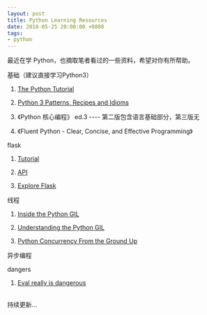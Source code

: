 ```yaml
---
layout: post
title: Python Learning Resources
date: 2018-05-25 20:00:00 +0800
tags:
- python
---
```


最近在学 Python，也摘取笔者看过的一些资料，希望对你有所帮助。

基础（建议直接学习Python3）

1. [The Python Tutorial][the_python_tutorial]

2. [Python 3 Patterns, Recipes and Idioms][python3_patterns_recipes_and_idioms]

3. 《Python 核心编程》 ed.3   ----  第二版包含语言基础部分，第三版无

4. 《Fluent Python - Clear, Concise, and Effective Programming》


flask

1. [Tutorial][flask_tutorial]

2. [API][flask_api]

3. [Explore Flask][explore_flask]


线程

1. [Inside the Python GIL][inside_the_python_gil]

2. [Understanding the Python GIL][understanding_the_python_gil]

3. [Python Concurrency From the Ground Up][python_concurrency]


异步编程


dangers

1. [Eval really is dangerous][eval_dangerous]

<br>
持续更新...


[flask_tutorial]: http://flask.pocoo.org/docs/1.0/tutorial/
[flask_api]: http://flask.pocoo.org/docs/1.0/api/
[explore_flask]: https://exploreflask.com/en/latest/
[inside_the_python_gil]: https://www.youtube.com/watch?v=ph374fJqFPE
[python3_patterns_recipes_and_idioms]: https://python-3-patterns-idioms-test.readthedocs.io/en/latest/
[the_python_tutorial]: https://docs.python.org/3/tutorial/index.html
[eval_dangerous]: https://nedbatchelder.com/blog/201206/eval_really_is_dangerous.html
[understanding_the_python_gil]: https://www.youtube.com/watch?v=Obt-vMVdM8s
[python_concurrency]: https://www.youtube.com/watch?v=MCs5OvhV9S4
